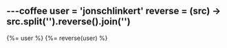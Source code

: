 ---coffee
user = 'jonschlinkert'
reverse = (src) ->
  src.split('').reverse().join('')
---
{%= user %}
{%= reverse(user) %}
